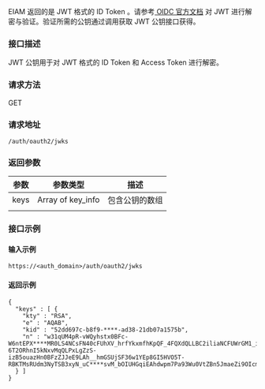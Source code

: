 EIAM 返回的是 JWT 格式的 ID Token 。请参考[ OIDC 官方文档](https://openid.net/specs/openid-connect-core-1_0.html#IDTokenValidation) 对 JWT 进行解密与验证。验证所需的公钥通过调用获取 JWT 公钥接口获得。

### 接口描述
JWT 公钥用于对 JWT 格式的 ID Token 和 Access Token 进行解密。

### 请求方法
GET
### 请求地址
```
/auth/oauth2/jwks
```

### 返回参数
| 参数 | 参数类型          | 描述           |
| ---- | ----------------- | -------------- |
| keys | Array of key_info | 包含公钥的数组 |
                             |

### 接口示例
#### 输入示例
```
https://<auth_domain>/auth/oauth2/jwks
```
#### 返回示例
```
{
  "keys" : [ {
    "kty" : "RSA",
    "e" : "AQAB",
    "kid" : "52dd697c-b8f9-****-ad38-21db07a1575b",
    "n" : "w31qUM4pR-vWQyhstx0BFc-W6ntEPX****MR0LS4NCsFN40cFUhXV_hrfYkxmfhKpQF_4FQXdQLLBC2iliaNCFUWrGM1_i_Q6gSSrjt2D6Lzkc50-6T2ORhnI5kNxvMqQLPxLgZzS-izB5ouazHn0BFzZJJeE9LAh__hmGSUjSF36w1YEp8GI5HVO5T-RBKTMsRUdm3NyTSB3xyN_uC****svM_bOIUHGqiEAhdwpm7Pa93Wu0VtZBn5JmaeZi9OIcmcyWad6mrON_sltm5a15nDNhz2SYu8ICWH4uE1ItXtg713I8txP8TAAwid_iPS21DQZr2LJwqB0KM026w"
  } ]
}
```
